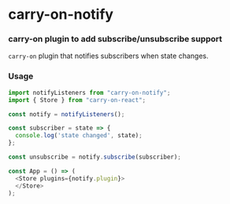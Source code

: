 # carry-on-notify

### carry-on plugin to add subscribe/unsubscribe support

```carry-on``` plugin that notifies subscribers when state changes.

### Usage

```JavaScript
import notifyListeners from "carry-on-notify";
import { Store } from "carry-on-react";

const notify = notifyListeners();

const subscriber = state => {
  console.log('state changed', state);
};

const unsubscribe = notify.subscribe(subscriber);

const App = () => (
  <Store plugins={notify.plugin}>
  </Store>
);
```

